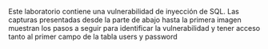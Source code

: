 Este laboratorio contiene una vulnerabilidad de inyección de SQL. Las capturas presentadas desde la parte de abajo hasta la primera imagen muestran los pasos a seguir para identificar la vulnerabilidad y tener acceso tanto al primer campo de la tabla users y password